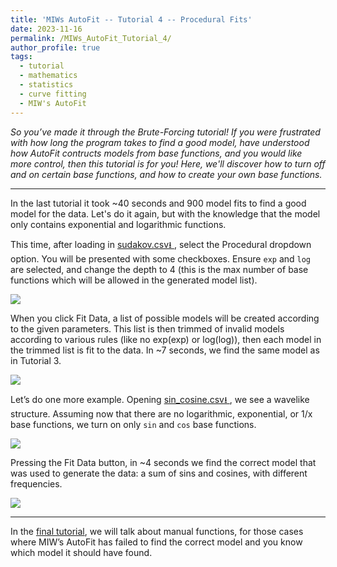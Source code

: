 ```yaml
---
title: 'MIWs AutoFit -- Tutorial 4 -- Procedural Fits'
date: 2023-11-16
permalink: /MIWs_AutoFit_Tutorial_4/
author_profile: true
tags:
  - tutorial
  - mathematics
  - statistics
  - curve fitting
  - MIW's AutoFit
---
```


_So you’ve made it through the Brute-Forcing tutorial! If you were frustrated with how long the program takes 
to find a good model, have understood how AutoFit contructs models from base functions, and you would like more 
control, then this tutorial is for you! Here, we'll discover how to turn off and on certain base functions, 
and how to create your own base functions._

---

In the last tutorial it took ~40 seconds and 900 model fits to find a good model for the data. Let's do it again, but 
with the knowledge that the model only contains exponential and logarithmic functions.

This time, after loading in 
<a href="http://mattingliswhalen.github.io/data/MIWsAutoFitTutorial/sudakov.csv">
sudakov.csv⭳
</a>, select the Procedural dropdown option. 
You will be presented with some checkboxes. Ensure `exp` and `log` are selected, and change the depth to 4 
(this is the max number of base functions which will be allowed in the generated model list).

<img src="https://mattingliswhalen.github.io/images/MIWsAutoFitTutorial/sudakov_options.png">

When you click Fit Data, a list of possible models will be created according to the given parameters. 
This list is then trimmed of invalid models according to various rules (like no exp(exp) or log(log)), then 
each model in the trimmed list is fit to the data. In ~7 seconds, we find the same model as in Tutorial 3.

<img src="https://mattingliswhalen.github.io/images/MIWsAutoFitTutorial/sudakov_procedural.png">

Let’s do one more example. Opening 
<a href="http://mattingliswhalen.github.io/data/MIWsAutoFitTutorial/sin_cosine.csv">
sin_cosine.csv⭳
</a>, we see a wavelike structure. Assuming now that there are no logarithmic, exponential, or 1/x base functions, 
we turn on only `sin` and `cos` base functions.

<img src="https://mattingliswhalen.github.io/images/MIWsAutoFitTutorial/sin_cos_data.png">

Pressing the Fit Data button, in ~4 seconds we find the correct model that was used to generate the data: 
a sum of sins and cosines, with different frequencies.

<img src="https://mattingliswhalen.github.io/images/MIWsAutoFitTutorial/sin_cos_fit.png">

---

In the [final tutorial](https://mattingliswhalen.github.io/MIWs_AutoFit_Tutorial_5/), we will talk about manual functions, for those cases where MIW’s AutoFit has failed 
to find the correct model and you know which model it should have found.